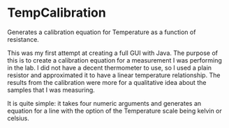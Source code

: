 # TempCalibration
Generates a calibration equation for Temperature as a function of resistance.

This was my first attempt at creating a full GUI with Java. The purpose of this is to create a calibration equation for a measurement I was performing in the lab. I did not have a decent thermometer to use, so I used a plain resistor and approximated it to have a linear temperature relationship. The results from the calibration were more for a qualitative idea about the samples that I was measuring. 

It is quite simple: it takes four numeric arguments and generates an equation for a line with the option of the Temperature scale being kelvin or celsius.
